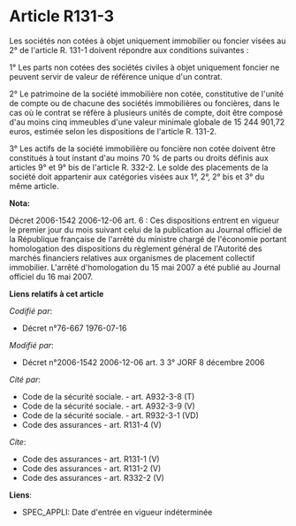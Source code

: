 # Article R131-3

Les sociétés non cotées à objet uniquement immobilier ou foncier visées au 2° de l'article R. 131-1 doivent répondre aux
conditions suivantes : 

1° Les parts non cotées des sociétés civiles à objet uniquement foncier ne peuvent servir de valeur de référence unique d'un
contrat. 

2° Le patrimoine de la société immobilière non cotée, constitutive de l'unité de compte ou de chacune des sociétés
immobilières ou foncières, dans le cas où le contrat se réfère à plusieurs unités de compte, doit être composé d'au moins
cinq immeubles d'une valeur minimale globale de 15 244 901,72 euros, estimée selon les dispositions de l'article R. 131-2.

3° Les actifs de la société immobilière ou foncière non cotée doivent être constitués à tout instant d'au moins 70 % de parts
ou droits définis aux articles 9° et 9° bis de l'article R. 332-2. Le solde des placements de la société doit appartenir aux
catégories visées aux 1°, 2°, 2° bis et 3° du même article.

**Nota:**

Décret 2006-1542 2006-12-06 art. 6 : Ces dispositions entrent en vigueur le premier jour du mois suivant celui de la
publication au Journal officiel de la République française de l'arrêté du ministre chargé de l'économie portant homologation
des dispositions du règlement général de l'Autorité des marchés financiers relatives aux organismes de placement collectif
immobilier. L'arrêté d'homologation du 15 mai 2007 a été publié au Journal officiel du 16 mai 2007.

**Liens relatifs à cet article**

_Codifié par_:

  - Décret n°76-667 1976-07-16

_Modifié par_:

  - Décret n°2006-1542 2006-12-06 art. 3 3° JORF 8 décembre 2006

_Cité par_:

  - Code de la sécurité sociale. - art. A932-3-8 (T)
  - Code de la sécurité sociale. - art. A932-3-9 (V)
  - Code de la sécurité sociale. - art. R932-3-1 (VD)
  - Code des assurances - art. R131-4 (V)

_Cite_:

  - Code des assurances - art. R131-1 (V)
  - Code des assurances - art. R131-2 (V)
  - Code des assurances - art. R332-2 (V)

**Liens**:

  - SPEC_APPLI: Date d'entrée en vigueur indéterminée
